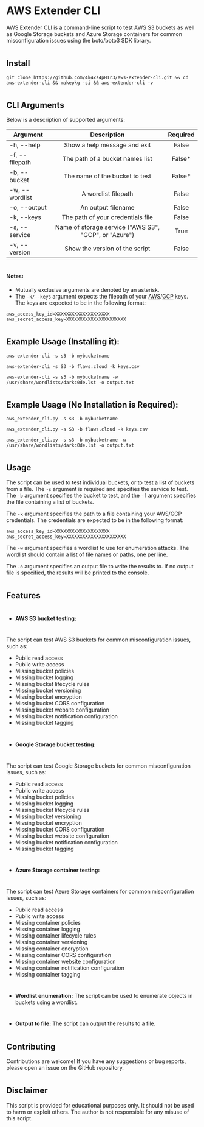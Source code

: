 # AWS Extender CLI

AWS Extender CLI is a command-line script to test AWS S3 buckets as well as Google Storage buckets and Azure Storage containers for common misconfiguration issues using the boto/boto3 SDK library.

#

## Install

```ShellSession
git clone https://github.com/4k4xs4pH1r3/aws-extender-cli.git && cd aws-extender-cli && makepkg -si && aws-extender-cli -v
```

#

## CLI Arguments

Below is a description of supported arguments:

| Argument       |                      Description                      | Required |
| -------------- | :---------------------------------------------------: | :------: |
| -h, --help     |             Show a help message and exit              |  False   |
| -f, --filepath |            The path of a bucket names list            | False\*  |
| -b, --bucket   |            The name of the bucket to test             | False\*  |
| -w, --wordlist |                  A wordlist filepath                  |  False   |
| -o, --output   |                  An output filename                   |  False   |
| -k, --keys     |           The path of your credentials file           |  False   |
| -s, --service  | Name of storage service ("AWS S3", "GCP", or "Azure") |   True   |
| -v, --version  |            Show the version of the script             |  False   |

#

#### Notes:

- Mutually exclusive arguments are denoted by an asterisk.
- The `-k/--keys` argument expects the filepath of your [AWS](https://console.aws.amazon.com/iam/home?#/security_credential)/[GCP](https://cloud.google.com/storage/docs/migrating#keys) keys. The keys are expected to be in the following format:

```
aws_access_key_id=XXXXXXXXXXXXXXXXXXXX
aws_secret_access_key=XXXXXXXXXXXXXXXXXXXXXX
```

#

## Example Usage (Installing it):

```ShellSession
aws-extender-cli -s s3 -b mybucketname
```

```ShellSession
aws-extender-cli -s S3 -b flaws.cloud -k keys.csv
```

```ShellSession
aws-extender-cli -s s3 -b mybucketname -w /usr/share/wordlists/darkc0de.lst -o output.txt
```

#

## Example Usage (No Installation is Required):

```ShellSession
aws_extender_cli.py -s s3 -b mybucketname
```

```ShellSession
aws_extender_cli.py -s S3 -b flaws.cloud -k keys.csv
```

```ShellSession
aws_extender_cli.py -s s3 -b mybucketname -w /usr/share/wordlists/darkc0de.lst -o output.txt
```

#

## Usage

The script can be used to test individual buckets, or to test a list of buckets from a file. The `-s` argument is required and specifies the service to test. The `-b` argument specifies the bucket to test, and the `-f` argument specifies the file containing a list of buckets.

The `-k` argument specifies the path to a file containing your AWS/GCP credentials. The credentials are expected to be in the following format:

```
aws_access_key_id=XXXXXXXXXXXXXXXXXXXX
aws_secret_access_key=XXXXXXXXXXXXXXXXXXXXXX
```

The `-w` argument specifies a wordlist to use for enumeration attacks. The wordlist should contain a list of file names or paths, one per line.

The `-o` argument specifies an output file to write the results to. If no output file is specified, the results will be printed to the console.

#

## Features

#

- **AWS S3 bucket testing:**

#

The script can test AWS S3 buckets for common misconfiguration issues, such as:

- Public read access
- Public write access
- Missing bucket policies
- Missing bucket logging
- Missing bucket lifecycle rules
- Missing bucket versioning
- Missing bucket encryption
- Missing bucket CORS configuration
- Missing bucket website configuration
- Missing bucket notification configuration
- Missing bucket tagging

#

- **Google Storage bucket testing:**

#

The script can test Google Storage buckets for common misconfiguration issues, such as:

- Public read access
- Public write access
- Missing bucket policies
- Missing bucket logging
- Missing bucket lifecycle rules
- Missing bucket versioning
- Missing bucket encryption
- Missing bucket CORS configuration
- Missing bucket website configuration
- Missing bucket notification configuration
- Missing bucket tagging

#

- **Azure Storage container testing:**

#

The script can test Azure Storage containers for common misconfiguration issues, such as:

- Public read access
- Public write access
- Missing container policies
- Missing container logging
- Missing container lifecycle rules
- Missing container versioning
- Missing container encryption
- Missing container CORS configuration
- Missing container website configuration
- Missing container notification configuration
- Missing container tagging

#

- **Wordlist enumeration:**
  The script can be used to enumerate objects in buckets using a wordlist.

#

- **Output to file:**
  The script can output the results to a file.

#

## Contributing

Contributions are welcome! If you have any suggestions or bug reports, please open an issue on the GitHub repository.

#

## Disclaimer

This script is provided for educational purposes only. It should not be used to harm or exploit others. The author is not responsible for any misuse of this script.
